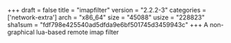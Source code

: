 +++
draft = false
title = "imapfilter"
version = "2.2.2-3"
categories = ['network-extra']
arch = "x86_64"
size = "45088"
usize = "228823"
sha1sum = "fdf798e425540ad5dfda9e6bf501745d3459943c"
+++
A non-graphical lua-based remote imap filter